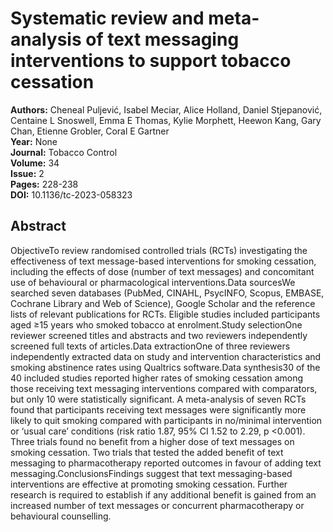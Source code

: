 # Systematic review and meta-analysis of text messaging interventions to support tobacco cessation

**Authors:** Cheneal Puljević, Isabel Meciar, Alice Holland, Daniel Stjepanović, Centaine L Snoswell, Emma E Thomas, Kylie Morphett, Heewon Kang, Gary Chan, Etienne Grobler, Coral E Gartner  
**Year:** None  
**Journal:** Tobacco Control  
**Volume:** 34  
**Issue:** 2  
**Pages:** 228-238  
**DOI:** 10.1136/tc-2023-058323  

## Abstract
ObjectiveTo review randomised controlled trials (RCTs) investigating the effectiveness of text message-based interventions for smoking cessation, including the effects of dose (number of text messages) and concomitant use of behavioural or pharmacological interventions.Data sourcesWe searched seven databases (PubMed, CINAHL, PsycINFO, Scopus, EMBASE, Cochrane Library and Web of Science), Google Scholar and the reference lists of relevant publications for RCTs. Eligible studies included participants aged ≥15 years who smoked tobacco at enrolment.Study selectionOne reviewer screened titles and abstracts and two reviewers independently screened full texts of articles.Data extractionOne of three reviewers independently extracted data on study and intervention characteristics and smoking abstinence rates using Qualtrics software.Data synthesis30 of the 40 included studies reported higher rates of smoking cessation among those receiving text messaging interventions compared with comparators, but only 10 were statistically significant. A meta-analysis of seven RCTs found that participants receiving text messages were significantly more likely to quit smoking compared with participants in no/minimal intervention or ‘usual care’ conditions (risk ratio 1.87, 95% CI 1.52 to 2.29, p <0.001). Three trials found no benefit from a higher dose of text messages on smoking cessation. Two trials that tested the added benefit of text messaging to pharmacotherapy reported outcomes in favour of adding text messaging.ConclusionsFindings suggest that text messaging-based interventions are effective at promoting smoking cessation. Further research is required to establish if any additional benefit is gained from an increased number of text messages or concurrent pharmacotherapy or behavioural counselling.


